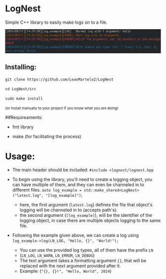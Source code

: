 # LogNest

Simple C++ library to easily make logs on to a file.

![image](example.png)

## Installing:

`git clone https://github.com/LeaoMartelo2/LogNest`

`cd LogNest/src`

`sudo make install` 

<small>(or install manually to your project if you know what you are doing)</small>

##Requireaments:

- fmt library

- make (for facilitating the process)


# Usage:
- The main header should be included: 
`#include <lognest/lognest.hpp`

- To begin using the library, you'll need to create a logging object, you can have multiple of them, and they can even be channeled in to different files.
`auto log_example = std::make_shared<LogNest>("latest.log", "[log_example]")`;
	- here, the first argument (`latest.log`) defines the file that object's logging will be channeled in to (accepts path's).
	- the second argument (`[log_example]`), will be the identifier of the logging object, in case there are multiple objects logging to the same file.
	
- Following the example given above, we can create a log using
`log_example->log(LN_LOG, "Hello, {}", "World!");`
	- You can use the provided log types, all of them have the prefix `LN`
	- (`LN_LOG`, `LN_WARN`, `LN_ERROR`, `LN_DEBUG`)
	- The text argument takes a formatting argument `{}`, that will be replaced with the next argument provided after it.
	- Example: (`"{}, {}!", "Hello, World", 2024`)
